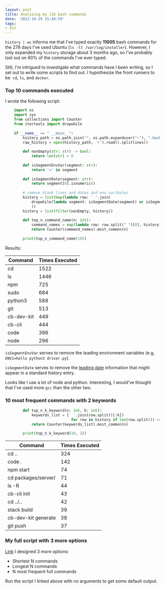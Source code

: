 ```yaml
---
layout: post
title: Analyzing my 11k bash commands
date: '2022-10-29 15:48:59'
tags:
- bit
---
```


`history | wc` informs me that I've typed exactly **11005** bash commands for the 278 days I've used Ubuntu (`ls -lt /var/log/installer`). However, I only expanded my `history` storage about 3 months ago, so I've probably lost out on 60% of the commands I've ever typed.

Still, I'm intrigued to investigate what commands have I been writing, so I set out to write some scripts to find out. I hypothesize the front runners to be &nbsp;`cd`, `ls`, and `docker`.

### Top 10 commands executed 

I wrote the following script:
```python
    import os
    import sys
    from collections import Counter
    from itertools import dropwhile
    
    if __name__ == " __main__":
        history_path = os.path.join("", os.path.expanduser("~"), ".bash_history")
        raw_history = open(history_path, 'r').read().splitlines()
    
        def nonEmpty(str: str) -> bool:
            return len(str) > 0
    
        def isSegmentEnvVar(segment: str):
            return '=' in segment
    
        def isSegmentDate(segment: str):
            return segment[0].isnumeric()
    
        # remove blank lines and dates and env varibales
        history = list(map(lambda row: ' '.join(
            dropwhile(lambda segment: isSegmentDate(segment) or isSegmentEnvVar(segment), row.split())), raw_history
            ))
        history = list(filter(nonEmpty, history))
        
        def top_n_command_name(n: int):
            command_names = map(lambda row: row.split(" ")[0], history)
            return Counter(command_names).most_common(n)
            
        print(top_n_command_name(10))
```
Results:

<!--kg-card-begin: markdown-->

| Command | Times Executed |
| --- | --- |
| cd | 1522 |
| ls | 1446 |
| npm | 725 |
| sudo | 684 |
| python3 | 588 |
| git | 513 |
| cb-dev-kit | 449 |
| cb-cli | 444 |
| code | 396 |
| node | 296 |

<!--kg-card-end: markdown-->

`isSegmentEnvVar` serves to remove the leading environment variables (e.g, `ENV1=hello python3 driver.py`).

`isSegmentDate` serves to remove the [leading date](https://www.cherryservers.com/blog/a-complete-guide-to-linux-bash-history#add-date-and-timestamps-to-bash-history-output) information that might appear in a standard history entry.

Looks like I use a lot of node and python. Interesting, I would've thought that I've used more `gcc` than the other two.

### 10 most frequent commands with 2 keywords
```python
        def top_n_k_keyword(n: int, k: int):
            keywords_list = [' '.join(row.split()[:k])
                              for row in history if len(row.split()) >= k]
            return Counter(keywords_list).most_common(n)
            
        print(top_n_k_keyword(10, 2))
```
<!--kg-card-begin: markdown-->

| Command | Times Executed |
| --- | --- |
| cd .. | 324 |
| code . | 142 |
| npm start | 74 |
| cd packages/server/ | 71 |
| ls -R | 44 |
| cb-cli init | 43 |
| cd ../.. | 42 |
| stack build | 39 |
| cb-dev-kit generate | 38 |
| git push | 37 |

<!--kg-card-end: markdown-->
### My full script with 3 more options
[Link](https://github.com/BlastWind/unfooling-blog-snippets/tree/main/bash-history-analysis)
I designed 3 more options:

- Shortest N commands
- Longest N commands
- N most frequent full commands

Run the script I linked above with no arguments to get some default output.
